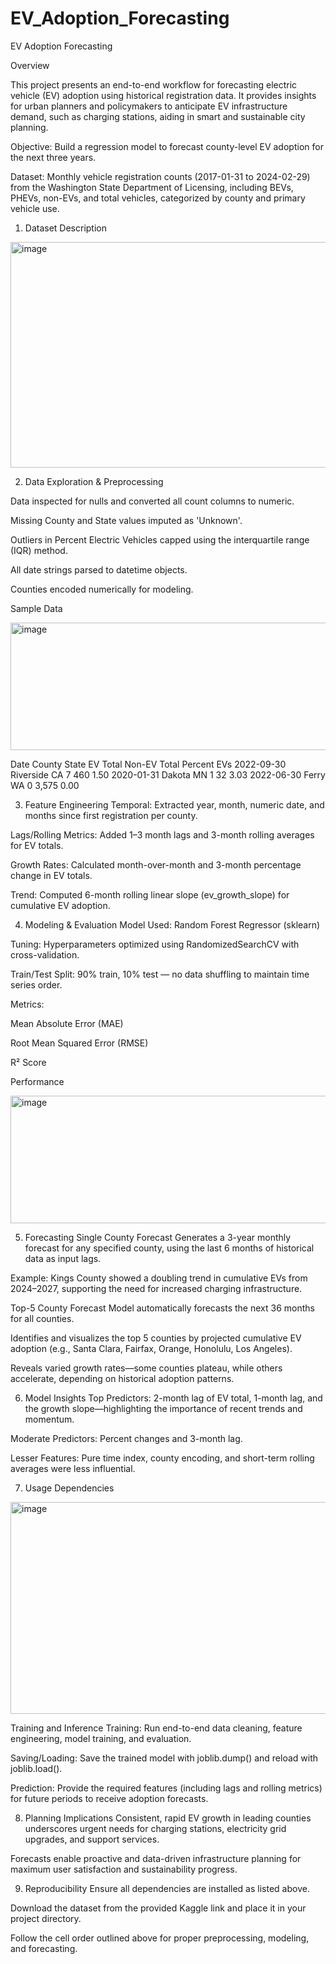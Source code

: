 # EV_Adoption_Forecasting
EV Adoption Forecasting


Overview

This project presents an end-to-end workflow for forecasting electric vehicle (EV) adoption using historical registration data. It provides insights for urban planners and policymakers to anticipate EV infrastructure demand, such as charging stations, aiding in smart and sustainable city planning.

Objective: Build a regression model to forecast county-level EV adoption for the next three years.

Dataset: Monthly vehicle registration counts (2017-01-31 to 2024-02-29) from the Washington State Department of Licensing, including BEVs, PHEVs, non-EVs, and total vehicles, categorized by county and primary vehicle use.

1. Dataset Description
   

  <img width="725" height="361" alt="image" src="https://github.com/user-attachments/assets/0bf979ac-0015-4098-b089-32daba7e0618" />




2. Data Exploration & Preprocessing

Data inspected for nulls and converted all count columns to numeric.

Missing County and State values imputed as 'Unknown'.

Outliers in Percent Electric Vehicles capped using the interquartile range (IQR) method.

All date strings parsed to datetime objects.

Counties encoded numerically for modeling.

Sample Data

<img width="671" height="204" alt="image" src="https://github.com/user-attachments/assets/549db647-7b44-4952-98d8-14553c5e5a70" />



Date	County	State	EV Total	Non-EV Total	Percent EVs
2022-09-30	Riverside	CA	7	460	1.50
2020-01-31	Dakota	MN	1	32	3.03
2022-06-30	Ferry	WA	0	3,575	0.00


3. Feature Engineering
Temporal: Extracted year, month, numeric date, and months since first registration per county.

Lags/Rolling Metrics: Added 1–3 month lags and 3-month rolling averages for EV totals.

Growth Rates: Calculated month-over-month and 3-month percentage change in EV totals.

Trend: Computed 6-month rolling linear slope (ev_growth_slope) for cumulative EV adoption.

4. Modeling & Evaluation
Model Used: Random Forest Regressor (sklearn)

Tuning: Hyperparameters optimized using RandomizedSearchCV with cross-validation.

Train/Test Split: 90% train, 10% test — no data shuffling to maintain time series order.

Metrics:

Mean Absolute Error (MAE)

Root Mean Squared Error (RMSE)

R² Score

Performance

<img width="611" height="204" alt="image" src="https://github.com/user-attachments/assets/9d096069-5744-44ee-99d5-c5815b831c25" />


5. Forecasting
Single County Forecast
Generates a 3-year monthly forecast for any specified county, using the last 6 months of historical data as input lags.

Example: Kings County showed a doubling trend in cumulative EVs from 2024–2027, supporting the need for increased charging infrastructure.

Top-5 County Forecast
Model automatically forecasts the next 36 months for all counties.

Identifies and visualizes the top 5 counties by projected cumulative EV adoption (e.g., Santa Clara, Fairfax, Orange, Honolulu, Los Angeles).

Reveals varied growth rates—some counties plateau, while others accelerate, depending on historical adoption patterns.

6. Model Insights
Top Predictors: 2-month lag of EV total, 1-month lag, and the growth slope—highlighting the importance of recent trends and momentum.

Moderate Predictors: Percent changes and 3-month lag.

Lesser Features: Pure time index, county encoding, and short-term rolling averages were less influential.

7. Usage
Dependencies

<img width="640" height="339" alt="image" src="https://github.com/user-attachments/assets/dc5395c3-4edd-46fa-89ad-49e62d702c2f" />


Training and Inference
Training: Run end-to-end data cleaning, feature engineering, model training, and evaluation.

Saving/Loading: Save the trained model with joblib.dump() and reload with joblib.load().

Prediction: Provide the required features (including lags and rolling metrics) for future periods to receive adoption forecasts.

8. Planning Implications
Consistent, rapid EV growth in leading counties underscores urgent needs for charging stations, electricity grid upgrades, and support services.

Forecasts enable proactive and data-driven infrastructure planning for maximum user satisfaction and sustainability progress.

9. Reproducibility
Ensure all dependencies are installed as listed above.

Download the dataset from the provided Kaggle link and place it in your project directory.

Follow the cell order outlined above for proper preprocessing, modeling, and forecasting.
